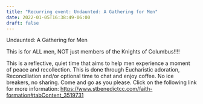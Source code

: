 ```yaml
---
title: "Recurring event: Undaunted: A Gathering for Men"
date: 2022-01-05T16:38:49-06:00
draft: false
---
```

Undaunted: A Gathering for Men
<!--more-->
This is for ALL men, NOT just members of the Knights of Columbus!!!!

This is a reflective, quiet time that aims to help men experience a moment of peace and recollection. This is done through Eucharistic adoration, Reconciliation and/or optional time to chat and enjoy coffee. No ice breakers, no sharing. Come and go as you please. Click on the following link for more information: https://www.stbenedictcc.com/faith-formation#tabContent_3519731